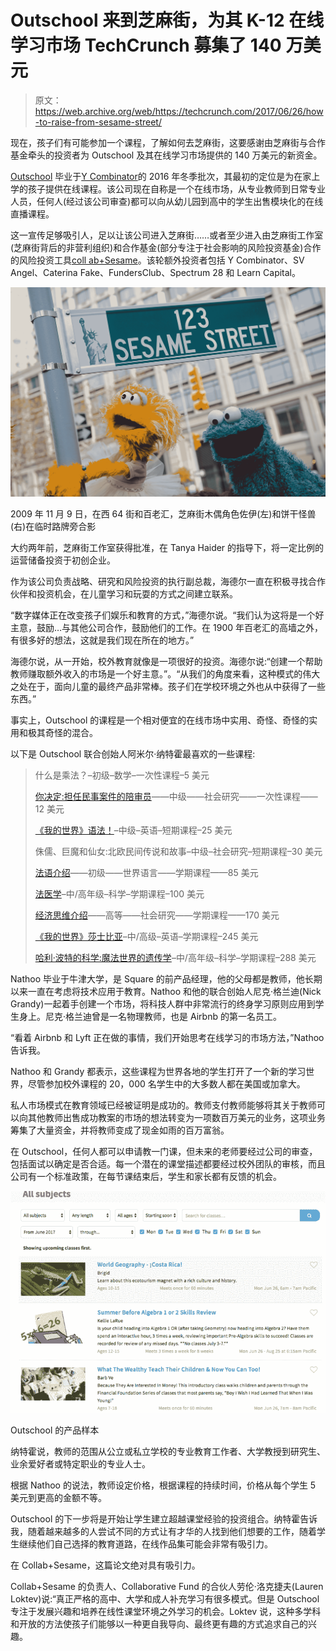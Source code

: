 # Outschool 来到芝麻街，为其 K-12 在线学习市场 TechCrunch 募集了 140 万美元

> 原文：<https://web.archive.org/web/https://techcrunch.com/2017/06/26/how-to-raise-from-sesame-street/>

现在，孩子们有可能参加一个课程，了解如何去芝麻街，这要感谢由芝麻街与合作基金牵头的投资者为 Outschool 及其在线学习市场提供的 140 万美元的新资金。

[Outschool](https://web.archive.org/web/20221216204159/https://outschool.com/) 毕业于[Y Combinator](https://web.archive.org/web/20221216204159/https://techcrunch.com/2016/03/22/y-combinator-demo-day-winter-2016/)的 2016 年冬季批次，其最初的定位是为在家上学的孩子提供在线课程。该公司现在自称是一个在线市场，从专业教师到日常专业人员，任何人(经过该公司审查)都可以向从幼儿园到高中的学生出售模块化的在线直播课程。

这一宣传足够吸引人，足以让该公司进入芝麻街……或者至少进入由芝麻街工作室(芝麻街背后的非营利组织)和合作基金(部分专注于社会影响的风险投资基金)合作的风险投资工具[coll ab+Sesame](https://web.archive.org/web/20221216204159/http://www.sesameworkshop.org/?gclid=Cj0KEQjw4cLKBRCZmNTvyovvj-4BEiQAl_sgQqiY6CTdEubrK3YYZgK5HZrYdHqnjuiAW8He9AzXJsYaAjIw8P8HAQ)。该轮额外投资者包括 Y Combinator、SV Angel、Caterina Fake、FundersClub、Spectrum 28 和 Learn Capital。

![](img/b8a6b57c78812af3435d710686cb7b50.png)

2009 年 11 月 9 日，在西 64 街和百老汇，芝麻街木偶角色佐伊(左)和饼干怪兽(右)在临时路牌旁合影

大约两年前，芝麻街工作室获得批准，在 Tanya Haider 的指导下，将一定比例的运营储备投资于初创企业。

作为该公司负责战略、研究和风险投资的执行副总裁，海德尔一直在积极寻找合作伙伴和投资机会，在儿童学习和玩耍的方式之间建立联系。

“数字媒体正在改变孩子们娱乐和教育的方式，”海德尔说。“我们认为这将是一个好主意，鼓励…与其他公司合作，鼓励他们的工作。在 1900 年百老汇的高墙之外，有很多好的想法，这就是我们现在所在的地方。”

海德尔说，从一开始，校外教育就像是一项很好的投资。海德尔说:“创建一个帮助教师赚取额外收入的市场是一个好主意。”。“从我们的角度来看，这种模式的伟大之处在于，面向儿童的最终产品非常棒。孩子们在学校环境之外也从中获得了一些东西。”

事实上，Outschool 的课程是一个相对便宜的在线市场中实用、奇怪、奇怪的实用和极其奇怪的混合。

以下是 Outschool 联合创始人阿米尔·纳特霍最喜欢的一些课程:

> 什么是乘法？–初级–数学–一次性课程–5 美元
> 
> [你决定:担任民事案件的陪审员](https://web.archive.org/web/20221216204159/https://outschool.com/classes/you-decide-act-as-a-juror-for-a-civil-case-lUaSol0U)——中级——社会研究——一次性课程——12 美元
> 
> [《我的世界》语法！](https://web.archive.org/web/20221216204159/https://outschool.com/classes/minecraft-grammar-O3FDvex2)–中级–英语–短期课程–25 美元
> 
> 侏儒、巨魔和仙女:北欧民间传说和故事–中级–社会研究–短期课程–30 美元
> 
> [法语介绍](https://web.archive.org/web/20221216204159/https://outschool.com/classes/intro-to-french-elementary-dCr8SQEN)——初级——世界语言——学期课程——85 美元
> 
> [法医学](https://web.archive.org/web/20221216204159/https://outschool.com/classes/forensic-science-9TcC5BKP)–中/高年级–科学–学期课程–100 美元
> 
> [经济思维介绍](https://web.archive.org/web/20221216204159/https://outschool.com/classes/introduction-to-economic-thinking-semester-course-SQz03nD6)——高等——社会研究——学期课程——170 美元
> 
> [《我的世界》莎士比亚](https://web.archive.org/web/20221216204159/https://outschool.com/classes/minecraft-shakespeare-IlILwx5w)–中/高级–英语–学期课程–245 美元
> 
> [哈利·波特的科学:魔法世界的遗传学](https://web.archive.org/web/20221216204159/https://outschool.com/classes/the-science-of-harry-potter-genetics-in-the-wizarding-world-iHS0T9tu)–中/高年级–科学–学期课程–288 美元

Nathoo 毕业于牛津大学，是 Square 的前产品经理，他的父母都是教师，他长期以来一直在考虑将技术应用于教育。Nathoo 和他的联合创始人尼克·格兰迪(Nick Grandy)一起着手创建一个市场，将科技人群中非常流行的终身学习原则应用到学生身上。尼克·格兰迪曾是一名物理教师，也是 Airbnb 的第一名员工。

“看着 Airbnb 和 Lyft 正在做的事情，我们开始思考在线学习的市场方法，”Nathoo 告诉我。

Nathoo 和 Grandy 都表示，这些课程为世界各地的学生打开了一个新的学习世界，尽管参加校外课程的 20，000 名学生中的大多数人都在美国或加拿大。

私人市场模式在教育领域已经被证明是成功的。教师支付教师能够将其关于教师可以向其他教师出售成功教案的市场的想法转变为一项数百万美元的业务，这项业务筹集了大量资金，并将教师变成了现金如雨的百万富翁。

在 Outschool，任何人都可以申请教一门课，但未来的老师要经过公司的审查，包括面试以确定是否合适。每一个潜在的课堂描述都要经过校外团队的审核，而且公司有一个标准政策，在每节课结束后，学生和家长都有反馈的机会。

![](img/484e272bb6f2a71b52e51a96cd0fe5d7.png)

Outschool 的产品样本

纳特霍说，教师的范围从公立或私立学校的专业教育工作者、大学教授到研究生、业余爱好者或特定职业的专业人士。

根据 Nathoo 的说法，教师设定价格，根据课程的持续时间，价格从每个学生 5 美元到更高的金额不等。

Outschool 的下一步将是开始让学生建立超越课堂经验的投资组合。纳特霍告诉我，随着越来越多的人尝试不同的方式让有才华的人找到他们想要的工作，随着学生继续他们自己选择的教育道路，在线作品集可能会非常有吸引力。

在 Collab+Sesame，这篇论文绝对具有吸引力。

Collab+Sesame 的负责人、Collaborative Fund 的合伙人劳伦·洛克捷夫(Lauren Loktev)说:“真正严格的高中、大学和成人补充学习有很多模式。但是 Outschool 专注于发展兴趣和培养在线性课堂环境之外学习的机会。Loktev 说，这种多学科和开放的方法使孩子们能够以一种更自我导向、最终更有趣的方式追求自己的兴趣。